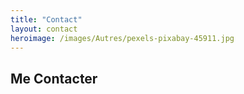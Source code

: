 ```yaml
---
title: "Contact"
layout: contact
heroimage: /images/Autres/pexels-pixabay-45911.jpg
---
```


## Me Contacter